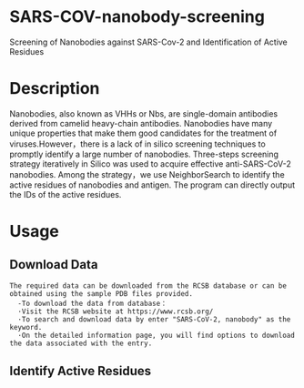 # SARS-COV-nanobody-screening
Screening of Nanobodies against SARS-Cov-2 and Identification of Active Residues
# Description
 Nanobodies, also known as VHHs or Nbs, are single-domain antibodies derived from camelid heavy-chain antibodies. Nanobodies have many unique properties that make them good candidates for the treatment of viruses.However，there is a lack of in silico screening techniques to promptly identify a large number of nanobodies. Three-steps screening strategy iteratively in Silico was used to acquire effective anti-SARS-CoV-2 nanobodies. Among the strategy，we use NeighborSearch to identify the active residues of nanobodies and antigen. The program can directly output the IDs of the active residues.
# Usage
  ## Download Data
    The required data can be downloaded from the RCSB database or can be obtained using the sample PDB files provided.
      -To download the data from database：
      ·Visit the RCSB website at https://www.rcsb.org/
      ·To search and download data by enter "SARS-CoV-2, nanobody" as the keyword.
      ·On the detailed information page, you will find options to download the data associated with the entry.
   
  ## Identify Active Residues

